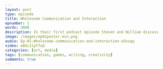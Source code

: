 ```yaml
---
layout: post
type: episode
title: Wholesome Communication and Interaction
epnumber: 1
words: 3088
description: In their first podcast episode Steven and William discuss their motivations for asking the age-old question 'Who am I?' and how best to go about their quest of exploring possible paths to an answer.
image: /images/ep01poster.min.png
audio: Ep-01-Wholesome-communication-and-interaction-e5nsqq
video: w8Gc1lpY7uQ
categories: [art, media]
tags: [communication, games, writing, creativity]
comments: true
---
```


<!--
<a class="toc" href="#communication">1. Communication</a>
<a class="toc" href="#interactions">2. Interactions</a>
<a class="toc" href="#creativity-and-writing">3. Creativity and Writing</a>
-->

